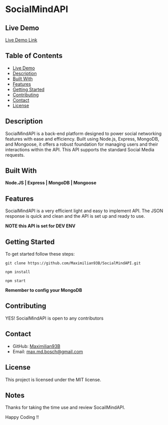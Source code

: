 # SocialMindAPI 

## Live Demo
[Live Demo Link](./assets//SocailMindApi_demo.webm)

## Table of Contents
- [Live Demo](#live-demo)
- [Description](#description)
- [Built With](#built-with)
- [Features](#features)
- [Getting Started](#getting-started)
- [Contributing](#contributing)
- [Contact](#contact)
- [License](#license)


## Description
SocialMindAPI is a back-end platform designed to power social networking features with ease and efficiency. Built using Node.js, Express, MongoDB, and Mongoose, it offers a robust foundation for managing users and their interactions within the API. This API supports the standard Social Media requests. 

## Built With
**Node.JS | Express | MongoDB |   Mongoose**

## Features
SocialMindAPI is a very efficient light and easy to implement API. The JSON response is quick and clean and the API is set up and ready to use. 

**NOTE this API is set for DEV ENV**

## Getting Started
To get started follow these steps: 

``git clone https://github.com/Maximilian93B/SocialMindAPI.git``

``npm install``

``npm start``

**Remember to config your MongoDB**

## Contributing

YES! SocialMindAPI is open to any contributors 

## Contact

- GitHub: [Maximilian93B](https://github.com/Maximilian93B)
- Email: [max.md.bosch@gmail.com](mailto:max.md.bosch@gmail.com)

## License
This project is licensed under the MIT license.

## Notes
Thanks for taking the time use and review SocailMindAPI.

Happy Coding !!



